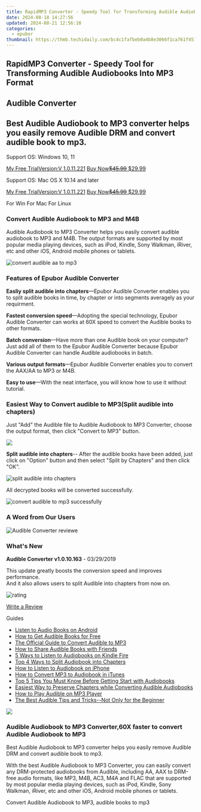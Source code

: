 ```yaml
---
title: RapidMP3 Converter - Speedy Tool for Transforming Audible Audiobooks Into MP3 Format
date: 2024-08-18 14:27:56
updated: 2024-08-21 12:56:10
categories:
  - epubor
thumbnail: https://thmb.techidaily.com/bc4c1fafbeb0a4b8e3066f1ca761f451b6c08fbe8e8ce84b7a7a9649ff05ac95.jpg
---
```


## RapidMP3 Converter - Speedy Tool for Transforming Audible Audiobooks Into MP3 Format

## Audible Converter

## Best Audible Audiobook to MP3 converter helps you easily remove Audible DRM and convert audible book to mp3.

Support OS: Windows 10, 11

[My Free TrialVersion:V 1.0.11.221](https://tools.techidaily.com/epubor/audible-converter/) [Buy Now~~$45.99~~ $29.99](https://tools.techidaily.com/epubor/audible-converter/)

Support OS: Mac OS X 10.14 and later

[My Free TrialVersion:V 1.0.11.221](https://tools.techidaily.com/epubor/audible-converter/) [Buy Now~~$45.99~~ $29.99](https://tools.techidaily.com/epubor/audible-converter/)

For Win For Mac For Linux 



### Convert Audible Audiobook to MP3 and M4B

Audible Audiobook to MP3 Converter helps you easily convert audible audiobook to MP3 and M4B. The output formats are supported by most popular media playing devices, such as iPod, Kindle, Sony Walkman, iRiver, etc and other iOS, Android mobile phones or tablets.

![convert audible aa to mp3](https://www.epubor.com/images/uppic/convert-audible-t0-mp3-successfully-1.png "audible converter, aax to mp3")



### Features of Epubor Audible Converter

**Easliy split audible into chapters**—Epubor Audible Converter enables you to split audible books in time, by chapter or into segments averagely as your requirment.

**Fastest conversion speed**—Adopting the special technology, Epubor Audible Converter can works at 60X speed to convert the Audible books to other formats.

**Batch conversion**—Have more than one Audible book on your computer? Just add all of them to the Epubor Audible Converter because Epubor Audible Converter can handle Audible audiobooks in batch.

**Various output formats**—Epubor Audible Converter enables you to convert the AAX/AA to MP3 or M4B.

**Easy to use**—With the neat interface, you will know how to use it without tutorial.



### Easiest Way to Convert audible to MP3(Split audible into chapters)

 Just "Add" the Audible file to Audible Audiobook to MP3 Converter, choose the output format, then click "Convert to MP3" button. 

![](https://www.epubor.com/images/uppic/aax-in-mp3-epubor.png)

**Split audible into chapters**\-- After the audible books have been added, just click on "Option" button and then select "Split by Chapters" and then click "OK".

![split audible into chapters](https://www.epubor.com/images/uppic/split-audible-into-chapter.png)

 All decrypted books will be converted successfully.

![convert audible to mp3 successfully](https://www.epubor.com/images/uppic/converter-audible-in-mp3.png) 



### A Word from Our Users

![Audible Converter reviewe](https://www.epubor.com/images/uppic/audible-converter-review.png) 



### What's New

**Audible Converter v1.0.10.163** \- 03/29/2019

This update greatly boosts the conversion speed and improves performance.  
And it also allows users to split Audible into chapters from now on.

![rating](http://www.epubor.com/images/star.png)

[Write a Review](https://tools.techidaily.com/epubor/audible-converter/)

Guides 

* [Listen to Audio Books on Android](https://tools.techidaily.com/epubor/products/)
* [How to Get Audible Books for Free](https://tools.techidaily.com/epubor/products/)
* [The Official Guide to Convert Audible to MP3](https://tools.techidaily.com/epubor/products/)
* [How to Share Audible Books with Friends](https://tools.techidaily.com/epubor/products/)
* [5 Ways to Listen to Audiobooks on Kindle Fire](https://tools.techidaily.com/epubor/products/)
* [Top 4 Ways to Split Audiobook into Chapters](https://tools.techidaily.com/epubor/products/)
* [How to Listen to Audiobook on iPhone](https://tools.techidaily.com/epubor/products/)
* [How to Convert MP3 to Audiobook in iTunes](https://tools.techidaily.com/epubor/products/)
* [Top 5 Tips You Must Know Before Getting Start with Audiobooks](https://tools.techidaily.com/epubor/products/)
* [Easiest Way to Preserve Chapters while Converting Audible Audiobooks](https://tools.techidaily.com/epubor/products/)
* [How to Play Audible on MP3 Player](https://tools.techidaily.com/epubor/products/)
* [The Best Audible Tips and Tricks--Not Only for the Beginner](https://tools.techidaily.com/epubor/products/)

![](http://www.epubor.com/images/product-guide2.jpg) 



### Audible Audiobook to MP3 Converter,60X faster to convert Audible Audiobook to MP3

Best Audible Audiobook to MP3 converter helps you easily remove Audible DRM and convert audible book to mp3.

With the best Audible Audiobook to MP3 Converter, you can easily convert any DRM-protected audiobooks from Audible, including AA, AAX to DRM-free audio formats, like MP3, M4B, AC3, M4A and FLAC that are supported by most popular media playing devices, such as iPod, Kindle, Sony Walkman, iRiver, etc and other iOS, Android mobile phones or tablets.

Convert Audible Audiobook to MP3, audible books to mp3

<ins class="adsbygoogle"
     style="display:block"
     data-ad-format="autorelaxed"
     data-ad-client="ca-pub-7571918770474297"
     data-ad-slot="1223367746"></ins>



<ins class="adsbygoogle"
     style="display:block"
     data-ad-client="ca-pub-7571918770474297"
     data-ad-slot="8358498916"
     data-ad-format="auto"
     data-full-width-responsive="true"></ins>
